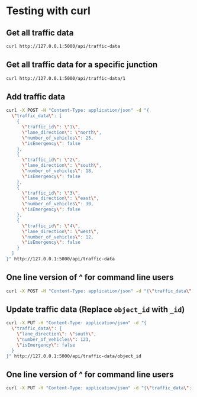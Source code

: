 # Testing with curl

## Get all traffic data
```bash
curl http://127.0.0.1:5000/api/traffic-data
```

## Get all traffic data for a specific junction
```bash
curl http://127.0.0.1:5000/api/traffic-data/1
```

## Add traffic data
```bash
curl -X POST -H "Content-Type: application/json" -d "{
  \"traffic_data\": [
    {
      \"traffic_id\": \"1\",
      \"lane_direction\": \"north\",
      \"number_of_vehicles\": 25,
      \"isEmergency\": false
    },
    {
      \"traffic_id\": \"2\",
      \"lane_direction\": \"south\",
      \"number_of_vehicles\": 18,
      \"isEmergency\": false
    },
    {
      \"traffic_id\": \"3\",
      \"lane_direction\": \"east\",
      \"number_of_vehicles\": 30,
      \"isEmergency\": false
    },
    {
      \"traffic_id\": \"4\",
      \"lane_direction\": \"west\",
      \"number_of_vehicles\": 12,
      \"isEmergency\": false
    }
  ]
}" http://127.0.0.1:5000/api/traffic-data
```
## One line version of ^ for command line users
```bash
curl -X POST -H "Content-Type: application/json" -d "{\"traffic_data\": [{ \"traffic_id\": \"1\", \"lane_direction\": \"north\",  \"number_of_vehicles\": 25,  \"isEmergency\": false}, {  \"traffic_id\": \"2\",  \"lane_direction\": \"south\",  \"number_of_vehicles\": 18,   \"isEmergency\": false }, {  \"traffic_id\": \"3\",  \"lane_direction\": \"east\",  \"number_of_vehicles\": 30,  \"isEmergency\": false }, {  \"traffic_id\": \"4\",   \"lane_direction\": \"west\",   \"number_of_vehicles\": 12,   \"isEmergency\": false } ]}" http://127.0.0.1:5000/api/traffic-data
```

## Update traffic data (Replace `object_id` with `_id`)
```bash
curl -X PUT -H "Content-Type: application/json" -d "{
  \"traffic_data\": {
    \"lane_direction\": \"south\", 
    \"number_of_vehicles\": 123, 
    \"isEmergency\": false 
  } 
}" http://127.0.0.1:5000/api/traffic-data/object_id
```
## One line version of ^ for command line users
```bash
curl -X PUT -H "Content-Type: application/json" -d "{\"traffic_data\": {\"lane_direction\": \"south\", \"number_of_vehicles\": 123, \"isEmergency\": false } }" http://127.0.0.1:5000/api/traffic-data/object_id
```
```